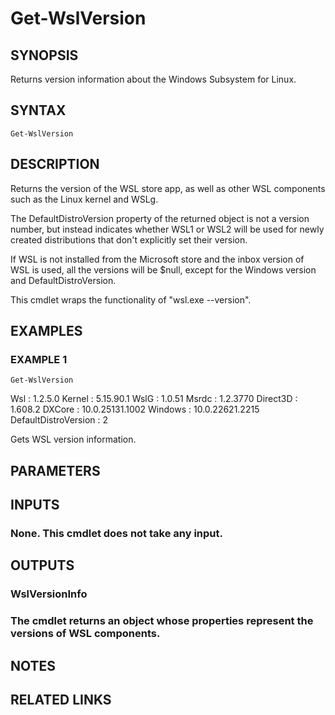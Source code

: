 ﻿---
external help file: Wsl-help.xml
Module Name: Wsl
online version:
schema: 2.0.0
---

# Get-WslVersion

## SYNOPSIS
Returns version information about the Windows Subsystem for Linux.

## SYNTAX

```
Get-WslVersion
```

## DESCRIPTION
Returns the version of the WSL store app, as well as other WSL components such as the Linux kernel
and WSLg.

The DefaultDistroVersion property of the returned object is not a version number, but instead
indicates whether WSL1 or WSL2 will be used for newly created distributions that don't explicitly
set their version.

If WSL is not installed from the Microsoft store and the inbox version of WSL is used, all the
versions will be $null, except for the Windows version and DefaultDistroVersion.

This cmdlet wraps the functionality of "wsl.exe --version".

## EXAMPLES

### EXAMPLE 1
```
Get-WslVersion
```

Wsl                  : 1.2.5.0
Kernel               : 5.15.90.1
WslG                 : 1.0.51
Msrdc                : 1.2.3770
Direct3D             : 1.608.2
DXCore               : 10.0.25131.1002
Windows              : 10.0.22621.2215
DefaultDistroVersion : 2

Gets WSL version information.

## PARAMETERS

## INPUTS

### None. This cmdlet does not take any input.
## OUTPUTS

### WslVersionInfo
### The cmdlet returns an object whose properties represent the versions of WSL components.
## NOTES

## RELATED LINKS
